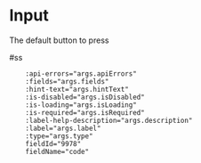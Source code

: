 <script setup>
import InputCodeWrapper from '../../.vitepress/wrappers/inputs/InputCodeWrapper.vue'
</script>

# Input

The default button to press

<DemoContainer>
  <div class="py-5">
    <input-code-wrapper></input-code-wrapper>
  </div>
</DemoContainer>


#ss
    
        :api-errors="args.apiErrors"
        :fields="args.fields"
        :hint-text="args.hintText"
        :is-disabled="args.isDisabled"
        :is-loading="args.isLoading"
        :is-required="args.isRequired"
        :label-help-description="args.description"
        :label="args.label"
        :type="args.type"
        fieldId="9978"
        fieldName="code"
    
